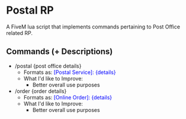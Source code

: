# Postal RP

A FiveM lua script that implements commands pertaining to Post Office related RP.

## Commands (+ Descriptions)

* /postal {post office details}
    * Formats as: <span style="color:blue">[Postal Service]: {details}<span>
    * What I'd like to Improve:
        * Better overall use purposes
* /order {order details}
    * Formats as: <span style="color:blue">[Online Order]: {details}<span>
    * What I'd like to Improve:
        * Better overall use purposes